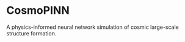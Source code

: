 # CosmoPINN
A physics-informed neural network simulation of cosmic large-scale structure formation.
